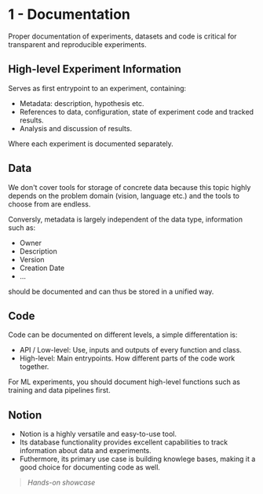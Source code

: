# 1 - Documentation

Proper documentation of experiments, datasets and code is critical for transparent and reproducible experiments.

## High-level Experiment Information
 
Serves as first entrypoint to an experiment, containing:

- Metadata: description, hypothesis etc.
- References to data, configuration, state of experiment code and tracked results.
- Analysis and discussion of results.

Where each experiment is documented separately.

## Data

We don't cover tools for storage of concrete data because this topic highly depends on the problem domain (vision, language etc.) and the tools to choose from are endless.

Conversly, metadata is largely independent of the data type, information such as:
- Owner
- Description
- Version
- Creation Date
- ...

should be documented and can thus be stored in a unified way.

## Code

Code can be documented on different levels, a simple differentation is:

- API / Low-level: Use, inputs and outputs of every function and class.
- High-level: Main entrypoints. How different parts of the code work together.

For ML experiments, you should document high-level functions such as training and data pipelines first.

## Notion

- Notion is a highly versatile and easy-to-use tool.
- Its database functionality provides excellent capabilities to track information about data and experiments.
- Futhermore, its primary use case is building knowlege bases, making it a good choice for documenting code as well.

> *Hands-on showcase*

<!---
Final state: https://www.notion.so/ML-Experiments-19f00b4f2fbf80ffae62c7eccd3f6e79
-->